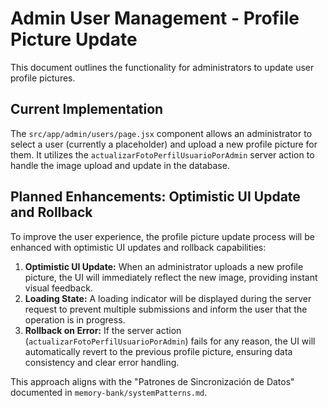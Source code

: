 # Admin User Management - Profile Picture Update

This document outlines the functionality for administrators to update user profile pictures.

## Current Implementation

The `src/app/admin/users/page.jsx` component allows an administrator to select a user (currently a placeholder) and upload a new profile picture for them. It utilizes the `actualizarFotoPerfilUsuarioPorAdmin` server action to handle the image upload and update in the database.

## Planned Enhancements: Optimistic UI Update and Rollback

To improve the user experience, the profile picture update process will be enhanced with optimistic UI updates and rollback capabilities:

1.  **Optimistic UI Update:** When an administrator uploads a new profile picture, the UI will immediately reflect the new image, providing instant visual feedback.
2.  **Loading State:** A loading indicator will be displayed during the server request to prevent multiple submissions and inform the user that the operation is in progress.
3.  **Rollback on Error:** If the server action (`actualizarFotoPerfilUsuarioPorAdmin`) fails for any reason, the UI will automatically revert to the previous profile picture, ensuring data consistency and clear error handling.

This approach aligns with the "Patrones de Sincronización de Datos" documented in `memory-bank/systemPatterns.md`.
